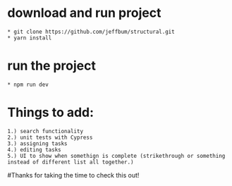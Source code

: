 # download and run project
    * git clone https://github.com/jeffbum/structural.git
    * yarn install

# run the project
    * npm run dev

# Things to add:
    1.) search functionality
    2.) unit tests with Cypress
    3.) assigning tasks
    4.) editing tasks
    5.) UI to show when somethign is complete (strikethrough or something instead of different list all together.)

#Thanks for taking the time to check this out!

